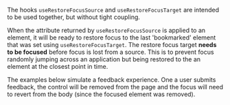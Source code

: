 The hooks `useRestoreFocusSource` and `useRestoreFocusTarget` are intended to be used together, but without tight
coupling.

When the attribute returned by `useRestoreFocusSource` is applied to an element, it will be ready to restore focus
to the last 'bookmarked' element that was set using `useRestoreFocusTarget`. The restore focus target
**needs to be focused** before focus is lost from a source. This is to prevent focus randomly jumping across
an application but being restored to the an element at the closest point in time.

The examples below simulate a feedback experience. One a user submits feedback, the control will be removed from
the page and the focus will need to revert from the body (since the focused element was removed).
